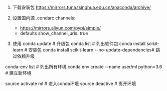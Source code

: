 1. 下载安装包
https://mirrors.tuna.tsinghua.edu.cn/anaconda/archive/

2. 设置国内源
.condarc
    channels:
      - https://mirrors.aliyun.com/pypi/simple/
      - defaults
    show_channel_urls: true

3. 使用
conda update <package> # 升级包
conda list # 列出软件包
conda install scikit-learn # 安装包
conda install scikit-learn --no-update-dependencies# 跳过依赖升级

conda-env list # 列出所有环境
conda env create --name user/ml python=3.6 # 建立新环境

source activate ml # 进入conda环境
source deactive # 离开环境
